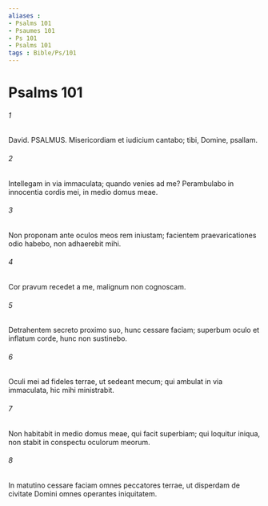 ```yaml
---
aliases : 
- Psalms 101
- Psaumes 101
- Ps 101
- Psalms 101
tags : Bible/Ps/101
---
```


# Psalms 101

###### 1
David. PSALMUS. Misericordiam et iudicium cantabo; tibi, Domine, psallam.
###### 2
Intellegam in via immaculata; quando venies ad me? Perambulabo in innocentia cordis mei, in medio domus meae.
###### 3
Non proponam ante oculos meos rem iniustam; facientem praevaricationes odio habebo, non adhaerebit mihi.
###### 4
Cor pravum recedet a me, malignum non cognoscam.
###### 5
Detrahentem secreto proximo suo, hunc cessare faciam; superbum oculo et inflatum corde, hunc non sustinebo.
###### 6
Oculi mei ad fideles terrae, ut sedeant mecum; qui ambulat in via immaculata, hic mihi ministrabit.
###### 7
Non habitabit in medio domus meae, qui facit superbiam; qui loquitur iniqua, non stabit in conspectu oculorum meorum.
###### 8
In matutino cessare faciam omnes peccatores terrae, ut disperdam de civitate Domini omnes operantes iniquitatem.
